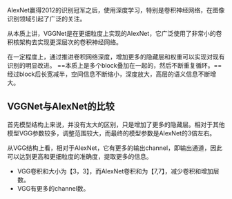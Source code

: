 AlexNet赢得2012的识别冠军之后，使用深度学习，特别是卷积神经网络，在图像识别领域引起了广泛的关注。

从本质上讲，VGGNet是在更细粒度上实现的AlexNet，它广泛使用了非常小的卷积核架构去实现更深层次的卷积神经网络。

在一定程度上，通过推进卷积网络深度，增加更多的隐藏层和权重可以实现对现有识别的明显改进。
==本质上是多个block叠加在一起的，然后不断重复循环。==经过block后长宽减半，空间信息不断缩小，深度放大，高层的语义信息不断增大。
## VGGNet与AlexNet的比较
首先模型结构上来说，并没有太大的区别，只是增加了更多的隐藏层。相对于其他模型VGG参数较多，调整范围较大，而最终的模型参数是AlexNet的3倍左右。

从VGG结构上看，相对于AlexNet，它有更多的输出channel，即输出通道，因此可以达到更高和更细粒度的准确度，提取更多的信息。
- VGG卷积和大小为【3，3】，而AlexNet卷积和为【7,7】，减少卷积和增加层数。
- VGG有更多的channel数。
